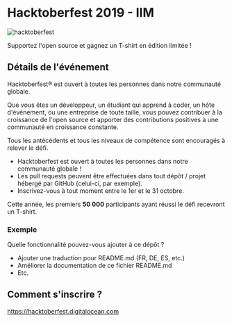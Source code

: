 # Hacktoberfest 2019 - IIM

![hacktoberfest](https://user-images.githubusercontent.com/1866496/65622596-4b382480-dfc6-11e9-9abf-29205789fb3f.png)

Supportez l'open source et gagnez un T-shirt en édition limitée !

## Détails de l'événement
Hacktoberfest® est ouvert à toutes les personnes dans notre communauté globale. 

Que vous êtes un développeur, un étudiant qui apprend à coder, un hôte d'événement, ou une entreprise de toute taille, vous pouvez contribuer à la croissance de l'open source et apporter des contributions positives à une communauté en croissance constante.

Tous les antécédents et tous les niveaux de compétence sont encouragés à relever le défi.

- Hacktoberfest est ouvert à toutes les personnes dans notre communauté globale !
- Les pull requests peuvent être effectuées dans tout dépôt / projet hébergé par GitHub (celui-ci, par exemple).
- Inscrivez-vous à tout moment entre le 1er et le 31 octobre.

Cette année, les premiers **50 000** participants ayant réussi le défi recevront un T-shirt.

### Exemple


Quelle fonctionnalité pouvez-vous ajouter à ce dépôt ?

- Ajouter une traduction pour README.md (FR, DE, ES, etc.)
- Améliorer la documentation de ce fichier README.md
- Etc.

## Comment s'inscrire ?

https://hacktoberfest.digitalocean.com
